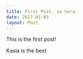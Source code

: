 ```yaml
---
title: First Post, no hero.
date: 2017-03-03
layout: Post
---
```


This is the first post!

Kasia is the best
